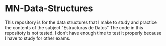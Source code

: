 # MN-Data-Structures
This repository is for the data structures that I make to study and practice the contents of the subject "Estructuras de Datos"
The code in this repositoty is not tested. I don't have enough time to test it properly because I have to study for other exams.
